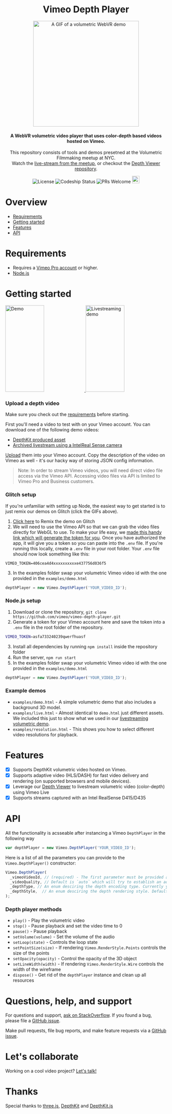 <h1 align="center">Vimeo Depth Player</h1>
<p align="center">
<img src="https://i.imgur.com/xuXsLJC.gif" alt="A GIF of a volumetric WebVR demo" height="330" />
</p>

<h4 align="center">A WebVR volumetric video player that uses color-depth based videos hosted on Vimeo.</h4>
<p align="center">This repository consists of tools and demos presetned at the Volumetric Filmmaking meetup at NYC.<br> Watch the <a href="https://vimeo.com/280815263#t=7836s">live-stream from the meetup</a>, or checkout the <a href="https://github.com/vimeo/vimeo-depth-viewer">Depth Viewer repository</a>.</p>

<p align="center">
  <img src="https://img.shields.io/badge/License-MIT-yellow.svg" alt="License">
  <img src="https://app.codeship.com/projects/9ce7c020-7326-0136-9217-52081b953558/status?branch=master" alt="Codeship Status" />
  <img src="https://img.shields.io/badge/PRs-welcome-brightgreen.svg?style=flat-square" alt="PRs Welcome">
  <a href="https://glitch.com/edit/#!/remix/vimeo-depth-player-playback">
    <img src="https://cdn.glitch.com/2bdfb3f8-05ef-4035-a06e-2043962a3a13%2Fremix%402x.png?1513093958726" alt="remix button" aria-label="remix" height="23" alt="Glitch">
  </a>
</p>


# Overview
- [Requirements](#requirements)
- [Getting started](#getting-started)
- [Features](#features)
- [API](#api)

# Requirements
* Requires a [Vimeo Pro account](https://vimeo.com) or higher. 
* [Node.js](https://nodejs.org)


# Getting started
<a href="https://vimeo-depth-player-playback.glitch.me/">
  <img alt="Demo" target="_blank" src="https://i.imgur.com/KB9D16o.gif" height="270" width="49%">
</a>
<a href="https://vimeo-volumetric-video-livestreaming.glitch.me">
  <img alt="Livestreaming demo" target="_blank" src="https://i.imgur.com/IO21VAX.gif" height="270" width="49%">
</a>

### Upload a depth video
Make sure you check out the [requirements](#requirements) before starting.

First you'll need a video to test with on your Vimeo account. You can download one of the following demo videos:
* [DepthKit produced asset](https://vimeo.com/279527916) 
* [Archived livestream using a IntelReal Sense camera](https://vimeo.com/280565863) 

[Upload](https://vimeo.com/upload) them into your Vimeo account. Copy the description of the video on Vimeo as well - it's our hacky way of storing JSON config information. 

> Note: In order to stream Vimeo videos, you will need direct video file access via the Vimeo API. Accessing video files via API is limited to Vimeo Pro and Business customers.

### Glitch setup
If you're unfamiliar with setting up Node, the easiest way to get started is to just remix our demos on Glitch (click the GIFs above).

1. [Click here](https://glitch.com/edit/#!/remix/vimeo-depth-player-playback) to Remix the demo on Glitch
2. We will need to use the Vimeo API so that we can grab the video files directly for WebGL to use. To make your life easy, we [made this handy link which will generate the token for you](https://vimeo-authy.herokuapp.com/auth/vimeo/webgl). Once you have authorized the app, it will give you a token so you can paste into the `.env` file. If you're running this locally, create a `.env` file in your root folder. Your `.env` file should now look something like this:
```
VIMEO_TOKEN=406cea4d4xxxxxxxxxxe437756d036f5
```
3. In the examples folder swap your volumetric Vimeo video id with the one provided in the `examples/demo.html`
```js
depthPlayer = new Vimeo.DepthPlayer('YOUR_VIDEO_ID');
```

### Node.js setup
1. Download or clone the repository, `git clone https://github.com/vimeo/vimeo-depth-player.git`
2. Generate a token for your Vimeo account here and save the token into a `.env` file in the root folder of the repository.
```sh
VIMEO_TOKEN=asfa733240239qwerfhuasf
```
3. Install all dependencies by running `npm install` inside the repository folder
4. Run the server, `npm run start`
5. In the examples folder swap your volumetric Vimeo video id with the one provided in the `examples/demo.html`
```js
depthPlayer = new Vimeo.DepthPlayer('YOUR_VIDEO_ID');
```

### Example demos
* `examples/demo.html` - A simple volumetric demo that also includes a background 3D model.
* `examples/live.html` - Almost identical to `demo.html` just different assets. We included this just to show what we used in our [livestreaming volumetric demo](https://vimeo.com/280815263#t=8395s).
* `examples/resolution.html` - This shows you how to select different video resolutions for playback.

# Features

- [x] Supports DepthKit volumetric video hosted on Vimeo.
- [x] Supports adaptive video (HLS/DASH) for fast video delivery and rendering (on supported browsers and mobile devices).
- [x] Leverage our [Depth Viewer](http://github.com/vimeo/depth-viewer) to livestream volumetric video (color-depth) using Vimeo Live
- [x] Supports streams captured with an Intel RealSense D415/D435

# API
All the functionality is acsseable after instancing a Vimeo `DepthPlayer` in the following way
```js
var depthPlayer = new Vimeo.DepthPlayer('YOUR_VIDEO_ID');
```
Here is a list of all the parameters you can provide to the `Vimeo.DepthPlayer()` constructor:
```js
Vimeo.DepthPlayer(
  _vimeoVideoId, // (required) - The first parameter must be provided and describes the Vimeo video ID
  _videoQuality, // Default is `auto` which will try to establish an adaptive stream, you can specifiy a fixed width by providing a number instead.
  _depthType, // An enum desciring the depth encoding type. Currently you can choose between `Vimeo.DepthType.DepthKit` or `Vimeo.DepthType.RealSense`.
  _depthStyle,  // An enum desciring the depth rendering style. Default is `Vimeo.RenderStyle.Points`. Optionally you can use `Vimeo.RenderStyle.Mesh` or `Vimeo.RenderStyle.Wire`.
);
```

### Depth player methods

- `play()` - Play the volumetric video
- `stop()` - Pause playback and set the video time to 0
- `pause()` - Pause playback
- `setVolume(volume)` - Set the volume of the audio
- `setLoop(state)` - Controls the loop state
- `setPointSize(size)` - If rendering `Vimeo.RenderStyle.Points` controls the size of the points
- `setOpacity(opacity)` - Control the opacity of the 3D object
- `setLineWidth(width)` - If rendering `Vimeo.RenderStyle.Wire` controls the width of the wireframe
- `dispose()` - Get rid of the `depthPlayer` instance and clean up all resources

# Questions, help, and support
For questions and support, [ask on StackOverflow](https://stackoverflow.com/questions/ask/?tags=vimeo). If you found a bug, please file a [GitHub issue](https://github.com/vimeo/vimeo-depth-player/issues).

Make pull requests, file bug reports, and make feature requests via a [GitHub issue](https://github.com/vimeo/vimeo-depth-player/issues).

# Let's collaborate
Working on a cool video project? [Let's talk!](mailto:labs@vimeo.com)

# Thanks
Special thanks to [three.js](https://github.com/mrdoob/three.js), [DepthKit](https://depthkit.tv) and [DepthKit.js](https://github.com/juniorxsound/DepthKit.js)
